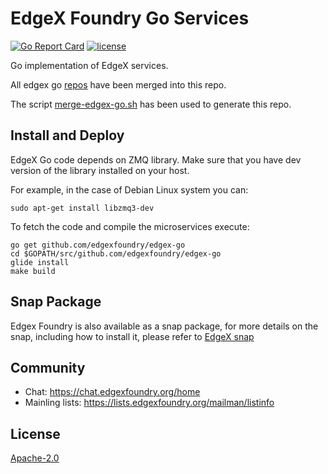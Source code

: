 # EdgeX Foundry Go Services
[![Go Report Card](https://goreportcard.com/badge/github.com/edgexfoundry/edgex-go)](https://goreportcard.com/report/github.com/edgexfoundry/edgex-go) [![license](https://img.shields.io/badge/license-Apache%20v2.0-blue.svg)](LICENSE)

Go implementation of EdgeX services.

All edgex go [repos](https://github.com/edgexfoundry/) have been merged into this repo.

The script [merge-edgex-go.sh](https://gist.github.com/feclare/8dba191e8cf77864fe5eed38b380f13a) has been used to generate this repo.

## Install and Deploy

EdgeX Go code depends on ZMQ library. Make sure that you have dev version of the library
installed on your host.

For example, in the case of Debian Linux system you can:
```
sudo apt-get install libzmq3-dev
```

To fetch the code and compile the microservices execute:

```
go get github.com/edgexfoundry/edgex-go
cd $GOPATH/src/github.com/edgexfoundry/edgex-go
glide install
make build
```
## Snap Package
Edgex Foundry is also available as a snap package, for more details
on the snap, including how to install it, please refer to [EdgeX snap](https://github.com/edgexfoundry/edgex-go/snap/README.md)


## Community
- Chat: https://chat.edgexfoundry.org/home
- Mainling lists: https://lists.edgexfoundry.org/mailman/listinfo

## License
[Apache-2.0](LICENSE)
